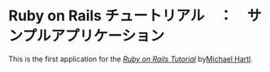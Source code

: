 # Ruby on Rails チュートリアル　：　サンプルアプリケーション

This is the first application for the
[*Ruby on Rails Tutorial*](http://railstutorial.jp/)
by[Michael Hartl](http://michaelhartl.com/).

